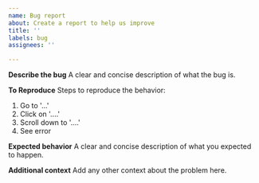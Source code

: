 ```yaml
---
name: Bug report
about: Create a report to help us improve
title: ''
labels: bug
assignees: ''

---
```


<!--
For general questions please use the Discussions section of the project:

https://github.com/bihealth/maelstrom-core/discussions

For bug reports and feature requests please open a ticket using the templates!
-->

**Describe the bug**
A clear and concise description of what the bug is.

**To Reproduce**
Steps to reproduce the behavior:
1. Go to '...'
2. Click on '....'
3. Scroll down to '....'
4. See error

**Expected behavior**
A clear and concise description of what you expected to happen.

**Additional context**
Add any other context about the problem here.
